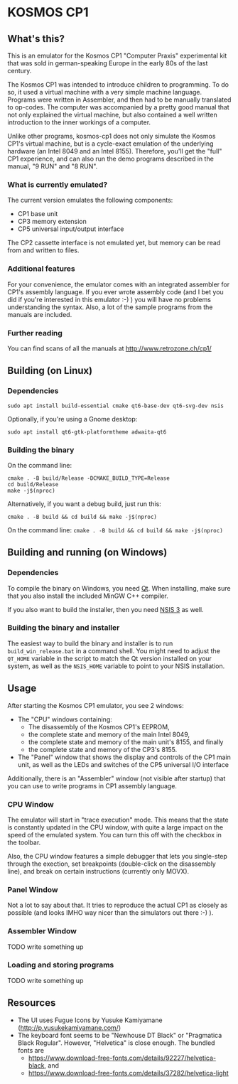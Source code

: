 # KOSMOS CP1

## What's this?
This is an emulator for the Kosmos CP1 "Computer Praxis" experimental kit that
was sold in german-speaking Europe in the early 80s of the last century.

The Kosmos CP1 was intended to introduce children to programming. To do so, it
used a virtual machine with a very simple machine language. Programs were
written in Assembler, and then had to be manually translated to op-codes.
The computer was accompanied by a pretty good manual that not only explained
the virtual machine, but also contained a well written introduction to
the inner workings of a computer.

Unlike other programs, kosmos-cp1 does not only simulate the Kosmos CP1's
virtual machine, but is a cycle-exact emulation of the underlying hardware
(an Intel 8049 and an Intel 8155). Therefore, you'll get the "full" CP1
experience, and can also run the demo programs described in the manual,
"9 RUN" and "8 RUN".

### What is currently emulated?
The current version emulates the following components:
- CP1 base unit
- CP3 memory extension
- CP5 universal input/output interface

The CP2 cassette interface is not emulated yet, but memory can be read from and
written to files.

### Additional features
For your convenience, the emulator comes with an integrated assembler for
CP1's assembly language. If you ever wrote assembly code (and I bet you did
if you're interested in this emulator :-) ) you will have no problems
understanding the syntax. Also, a lot of the sample programs from the manuals
are included.

### Further reading
You can find scans of all the manuals at http://www.retrozone.ch/cp1/

## Building (on Linux)

### Dependencies
```
sudo apt install build-essential cmake qt6-base-dev qt6-svg-dev nsis
```

Optionally, if you're using a Gnome desktop:

```
sudo apt install qt6-gtk-platformtheme adwaita-qt6
```

### Building the binary

On the command line:
```
cmake . -B build/Release -DCMAKE_BUILD_TYPE=Release
cd build/Release
make -j$(nproc)
```

Alternatively, if you want a debug build, just run this:
```
cmake . -B build && cd build && make -j$(nproc)
```

On the command line: `cmake . -B build && cd build && make -j$(nproc)`

## Building and running (on Windows)

### Dependencies
To compile the binary on Windows, you need [Qt](https://www.qt.io/download-open-source).
When installing, make sure that you also install the included MinGW C++ compiler.

If you also want to build the installer, then you need [NSIS 3](https://sourceforge.net/projects/nsis/)
as well.

### Building the binary and installer
The easiest way to build the binary and installer is to run `build_win_release.bat`
in a command shell. You might need to adjust the `QT_HOME` variable in the script
to match the Qt version installed on your system, as well as the `NSIS_HOME` variable
to point to your NSIS installation.

## Usage
After starting the Kosmos CP1 emulator, you see 2 windows:
- The "CPU" windows containing:
   - The disassembly of the Kosmos CP1's EEPROM,
   - the complete state and memory of the main Intel 8049,
   - the complete state and memory of the main unit's 8155, and finally
   - the complete state and memory of the CP3's 8155.
- The "Panel" window that shows the display and controls of the CP1 main unit,
  as well as the LEDs and switches of the CP5 universal I/O interface

Additionally, there is an "Assembler" window (not visible after startup) that
you can use to write programs in CP1 assembly language.

### CPU Window
The emulator will start in "trace execution" mode. This means that the state is
constantly updated in the CPU window, with quite a large impact on the speed of
the emulated system. You can turn this off with the checkbox in the toolbar.

Also, the CPU window features a simple debugger that lets you single-step
through the exection, set breakpoints (double-click on the disassembly line),
and break on certain instructions (currently only MOVX).

### Panel Window
Not a lot to say about that. It tries to reproduce the actual CP1 as closely as
possible (and looks IMHO way nicer than the simulators out there :-) ).

### Assembler Window
TODO write something up

### Loading and storing programs
TODO write something up


## Resources
- The UI uses Fugue Icons by Yusuke Kamiyamane (http://p.yusukekamiyamane.com/)
- The keyboard font seems to be "Newhouse DT Black" or "Pragmatica Black Regular".
  However, "Helvetica" is close enough. The bundled fonts are
   - https://www.download-free-fonts.com/details/92227/helvetica-black, and
   - https://www.download-free-fonts.com/details/37282/helvetica-light

